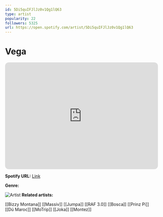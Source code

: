 ```yaml
---
id: 5Di5quIFJlJz0v1Qg1lQ63
type: artist
popularity: 22
followers: 5325
url: https://open.spotify.com/artist/5Di5quIFJlJz0v1Qg1lQ63
---
```

# Vega

<iframe style="border-radius:12px" src="https://open.spotify.com/embed/artist/5Di5quIFJlJz0v1Qg1lQ63" width="100%" height="352" frameBorder="0" allowfullscreen="" allow="autoplay; clipboard-write; encrypted-media; fullscreen; picture-in-picture" loading="lazy"></iframe>

**Spotify URL:** [Link](https://open.spotify.com/artist/5Di5quIFJlJz0v1Qg1lQ63)

**Genre:** 

![Artist](https://i.scdn.co/image/ab67616d0000b2735d208efc5acbf96f62fdf402)
**Related artists:**

[[Bizzy Montana]]
[[Massiv]]
[[Jumpa]]
[[RAF 3.0]]
[[Bosca]]
[[Prinz Pi]]
[[Dú Maroc]]
[[MoTrip]]
[[Joka]]
[[Montez]]
